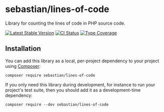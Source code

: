 # sebastian/lines-of-code

Library for counting the lines of code in PHP source code.

[![Latest Stable Version](https://img.shields.io/packagist/v/sebastian/lines-of-code.svg?style=flat-square)](https://packagist.org/packages/sebastian/lines-of-code)
[![CI Status](https://github.com/sebastianbergmann/lines-of-code/workflows/CI/badge.svg?branch=master&event=push)](https://phpunit.de/build-status.html)
[![Type Coverage](https://shepherd.dev/github/sebastianbergmann/lines-of-code/coverage.svg)](https://shepherd.dev/github/sebastianbergmann/lines-of-code)

## Installation

You can add this library as a local, per-project dependency to your project using [Composer](https://getcomposer.org/):

```
composer require sebastian/lines-of-code
```

If you only need this library during development, for instance to run your project's test suite, then you should add it as a development-time dependency:

```
composer require --dev sebastian/lines-of-code
```
